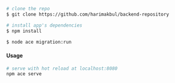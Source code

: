 

``` bash
# clone the repo
$ git clone https://github.com/harimakbul/backend-repository

# install app's dependencies
$ npm install

$ node ace migration:run
```


#### Usage

``` bash
# serve with hot reload at localhost:8080
npm ace serve

```
